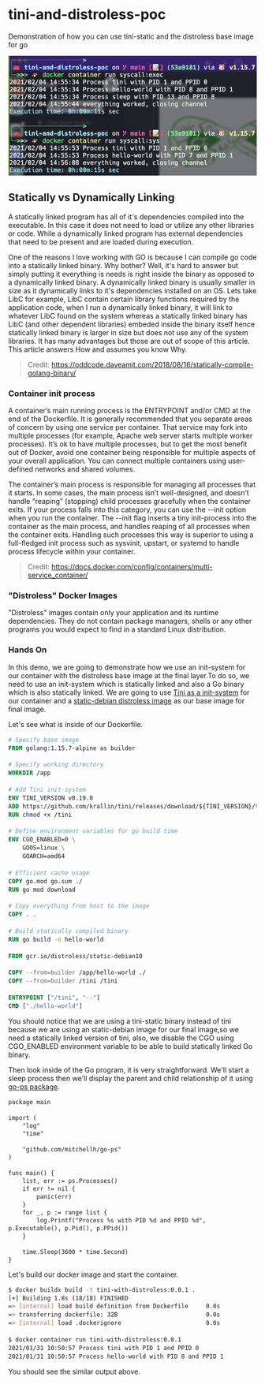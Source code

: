 # tini-and-distroless-poc
Demonstration of how you can use tini-static and the distroless base image for go

![syscallvsexec](./syscall_vs_exec.png)

## Statically vs Dynamically Linking
A statically linked program has all of it's dependencies compiled into the executable. In this case it does not need to load or utilize any other libraries or code. While a dynamically linked program has external dependencies that need to be present and are loaded during execution.

One of the reasons I love working with GO is because I can compile go code into a statically linked binary. Why bother? Well, it's hard to answer but simply putting it everything is needs is right inside the binary as opposed to a dynamically linked binary. A dynamically linked binary is usually smaller in size as it dynamically links to it's dependencies installed on an OS. Lets take LibC for example, LibC contain certain library functions required by the application code, when I run a dynamically linked binary, it will link to whatever LibC found on the system whereas a statically linked binary has LibC (and other dependent libraries) embeded inside the binary itself hence statically linked binary is larger in size but does not use any of the system libraries. It has many advantages but those are out of scope of this article. This article answers How and assumes you know Why.

> Credit: https://oddcode.daveamit.com/2018/08/16/statically-compile-golang-binary/

### Container init process
A container’s main running process is the ENTRYPOINT and/or CMD at the end of the Dockerfile. It is generally recommended that you separate areas of concern by using one service per container. That service may fork into multiple processes (for example, Apache web server starts multiple worker processes). It’s ok to have multiple processes, but to get the most benefit out of Docker, avoid one container being responsible for multiple aspects of your overall application. You can connect multiple containers using user-defined networks and shared volumes.

The container’s main process is responsible for managing all processes that it starts. In some cases, the main process isn’t well-designed, and doesn’t handle “reaping” (stopping) child processes gracefully when the container exits. If your process falls into this category, you can use the --init option when you run the container. The --init flag inserts a tiny init-process into the container as the main process, and handles reaping of all processes when the container exits. Handling such processes this way is superior to using a full-fledged init process such as sysvinit, upstart, or systemd to handle process lifecycle within your container.

> Credit: https://docs.docker.com/config/containers/multi-service_container/

### "Distroless" Docker Images
"Distroless" images contain only your application and its runtime dependencies. They do not contain package managers, shells or any other programs you would expect to find in a standard Linux distribution.

### Hands On
In this demo, we are going to demonstrate how we use an init-system for our container with the distroless base image at the final layer.To do so, we need to use an init-system which is statically linked and also a Go binary which is also statically linked. We are going to use [Tini as a init-system](https://github.com/krallin/tini) for our container and a [static-debian distroless image](gcr.io/distroless/static-debian10) as our base image for final image.

Let's see what is inside of our Dockerfile.
```Dockerfile
# Specify base image
FROM golang:1.15.7-alpine as builder

# Specify working directory
WORKDIR /app

# Add Tini init-system
ENV TINI_VERSION v0.19.0
ADD https://github.com/krallin/tini/releases/download/${TINI_VERSION}/tini-static /tini
RUN chmod +x /tini

# Define environment variables for go build time
ENV CGO_ENABLED=0 \
    GOOS=linux \
    GOARCH=amd64

# Efficient cache usage
COPY go.mod go.sum ./
RUN go mod download

# Copy everything from host to the image
COPY . .

# Build statically compiled binary
RUN go build -o hello-world

FROM gcr.io/distroless/static-debian10

COPY --from=builder /app/hello-world ./
COPY --from=builder /tini /tini

ENTRYPOINT ["/tini", "--"]
CMD ["./hello-world"]
```
You should notice that we are using a tini-static binary instead of tini because we are using an static-debian image for our final image,so we need a statically linked version of tini, also, we disable the CGO using CGO_ENABLED environment variable to be able to build statically linked Go binary.

Then look inside of the Go program, it is very straightforward. We'll start a sleep process then we'll display the parent and child  relationship of it using [go-ps package](https://github.com/mitchellh/go-ps).

```golang
package main

import (
	"log"
	"time"

	"github.com/mitchellh/go-ps"
)

func main() {
	list, err := ps.Processes()
	if err != nil {
		panic(err)
	}
	for _, p := range list {
		log.Printf("Process %s with PID %d and PPID %d", p.Executable(), p.Pid(), p.PPid())
	}

	time.Sleep(3600 * time.Second)
}

```

Let's build our docker image and start the container.
```bash
$ docker buildx build -t tini-with-distroless:0.0.1 .
[+] Building 1.8s (18/18) FINISHED
=> [internal] load build definition from Dockerfile     0.0s                                                                    
=> transferring dockerfile: 32B                         0.0s
=> [internal] load .dockerignore                        0.0s                                                                        ...

$ docker container run tini-with-distroless:0.0.1
2021/01/31 10:50:57 Process tini with PID 1 and PPID 0
2021/01/31 10:50:57 Process hello-world with PID 8 and PPID 1
```
You should see the similar output above.
